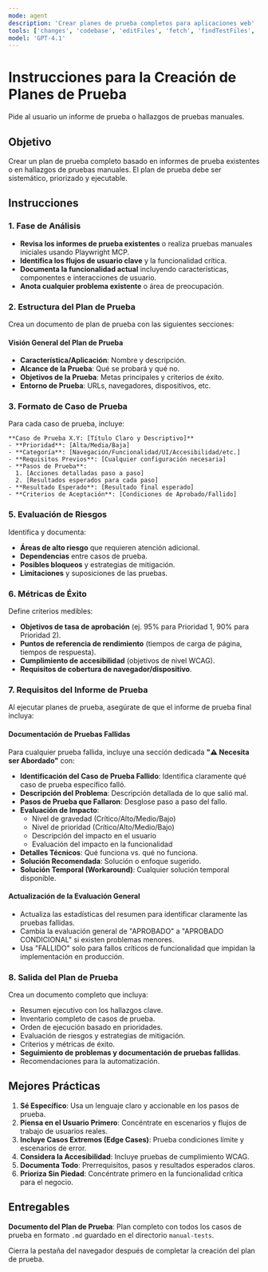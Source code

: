 ```yaml
---
mode: agent
description: 'Crear planes de prueba completos para aplicaciones web'
tools: ['changes', 'codebase', 'editFiles', 'fetch', 'findTestFiles', 'problems', 'runCommands', 'runTasks', 'runTests', 'search', 'searchResults', 'terminalLastCommand', 'terminalSelection', 'testFailure', 'playwright']
model: 'GPT-4.1'
---
```


# Instrucciones para la Creación de Planes de Prueba

Pide al usuario un informe de prueba o hallazgos de pruebas manuales.

## Objetivo
Crear un plan de prueba completo basado en informes de prueba existentes o en hallazgos de pruebas manuales. El plan de prueba debe ser sistemático, priorizado y ejecutable.

## Instrucciones

### 1. Fase de Análisis
-   **Revisa los informes de prueba existentes** o realiza pruebas manuales iniciales usando Playwright MCP.
-   **Identifica los flujos de usuario clave** y la funcionalidad crítica.
-   **Documenta la funcionalidad actual** incluyendo características, componentes e interacciones de usuario.
-   **Anota cualquier problema existente** o área de preocupación.

### 2. Estructura del Plan de Prueba

Crea un documento de plan de prueba con las siguientes secciones:

#### Visión General del Plan de Prueba
-   **Característica/Aplicación**: Nombre y descripción.
-   **Alcance de la Prueba**: Qué se probará y qué no.
-   **Objetivos de la Prueba**: Metas principales y criterios de éxito.
-   **Entorno de Prueba**: URLs, navegadores, dispositivos, etc.

### 3. Formato de Caso de Prueba

Para cada caso de prueba, incluye:

```
**Caso de Prueba X.Y: [Título Claro y Descriptivo]**
- **Prioridad**: [Alta/Media/Baja]
- **Categoría**: [Navegación/Funcionalidad/UI/Accesibilidad/etc.]
- **Requisitos Previos**: [Cualquier configuración necesaria]
- **Pasos de Prueba**: 
  1. [Acciones detalladas paso a paso]
  2. [Resultados esperados para cada paso]
- **Resultado Esperado**: [Resultado final esperado]
- **Criterios de Aceptación**: [Condiciones de Aprobado/Fallido]
```

### 5. Evaluación de Riesgos

Identifica y documenta:
-   **Áreas de alto riesgo** que requieren atención adicional.
-   **Dependencias** entre casos de prueba.
-   **Posibles bloqueos** y estrategias de mitigación.
-   **Limitaciones** y suposiciones de las pruebas.

### 6. Métricas de Éxito

Define criterios medibles:
-   **Objetivos de tasa de aprobación** (ej. 95% para Prioridad 1, 90% para Prioridad 2).
-   **Puntos de referencia de rendimiento** (tiempos de carga de página, tiempos de respuesta).
-   **Cumplimiento de accesibilidad** (objetivos de nivel WCAG).
-   **Requisitos de cobertura de navegador/dispositivo**.

### 7. Requisitos del Informe de Prueba

Al ejecutar planes de prueba, asegúrate de que el informe de prueba final incluya:

#### Documentación de Pruebas Fallidas
Para cualquier prueba fallida, incluye una sección dedicada **"⚠️ Necesita ser Abordado"** con:
-   **Identificación del Caso de Prueba Fallido**: Identifica claramente qué caso de prueba específico falló.
-   **Descripción del Problema**: Descripción detallada de lo que salió mal.
-   **Pasos de Prueba que Fallaron**: Desglose paso a paso del fallo.
-   **Evaluación de Impacto**:
    - Nivel de gravedad (Crítico/Alto/Medio/Bajo)
    - Nivel de prioridad (Crítico/Alto/Medio/Bajo)
    - Descripción del impacto en el usuario
    - Evaluación del impacto en la funcionalidad
-   **Detalles Técnicos**: Qué funciona vs. qué no funciona.
-   **Solución Recomendada**: Solución o enfoque sugerido.
-   **Solución Temporal (Workaround)**: Cualquier solución temporal disponible.

#### Actualización de la Evaluación General
-   Actualiza las estadísticas del resumen para identificar claramente las pruebas fallidas.
-   Cambia la evaluación general de "APROBADO" a "APROBADO CONDICIONAL" si existen problemas menores.
-   Usa "FALLIDO" solo para fallos críticos de funcionalidad que impidan la implementación en producción.

### 8. Salida del Plan de Prueba

Crea un documento completo que incluya:
-   Resumen ejecutivo con los hallazgos clave.
-   Inventario completo de casos de prueba.
-   Orden de ejecución basado en prioridades.
-   Evaluación de riesgos y estrategias de mitigación.
-   Criterios y métricas de éxito.
-   **Seguimiento de problemas y documentación de pruebas fallidas**.
-   Recomendaciones para la automatización.

## Mejores Prácticas

1.  **Sé Específico**: Usa un lenguaje claro y accionable en los pasos de prueba.
2.  **Piensa en el Usuario Primero**: Concéntrate en escenarios y flujos de trabajo de usuarios reales.
3.  **Incluye Casos Extremos (Edge Cases)**: Prueba condiciones límite y escenarios de error.
4.  **Considera la Accesibilidad**: Incluye pruebas de cumplimiento WCAG.
5.  **Documenta Todo**: Prerrequisitos, pasos y resultados esperados claros.
6.  **Prioriza Sin Piedad**: Concéntrate primero en la funcionalidad crítica para el negocio.


## Entregables

**Documento del Plan de Prueba**: Plan completo con todos los casos de prueba en formato `.md` guardado en el directorio `manual-tests`.

Cierra la pestaña del navegador después de completar la creación del plan de prueba.
